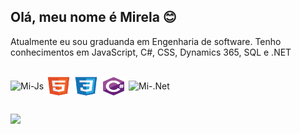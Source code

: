 ## Olá, meu nome é Mirela 😊
Atualmente eu sou graduanda em  Engenharia de software.
Tenho conhecimentos em JavaScript, C#, CSS, Dynamics 365, SQL e .NET



<div style="display: inline_block"><br>
  <img align="center" alt="Mi-Js" height="30" width="40" 
   <img src="https://cdn.jsdelivr.net/gh/devicons/devicon/icons/javascript/javascript-original.svg" /> 
  <img align="center" alt="Mi-HTML" height="30" width="40" src="https://raw.githubusercontent.com/devicons/devicon/master/icons/html5/html5-original.svg">
  <img align="center" alt="Mi-CSS" height="30" width="40" src="https://raw.githubusercontent.com/devicons/devicon/master/icons/css3/css3-original.svg">
  <img align="center" alt="Mi-Csharp" height="30" width="40" src="https://raw.githubusercontent.com/devicons/devicon/master/icons/csharp/csharp-original.svg">
  <img align="center" alt="Mi-.Net" height="30" width="40" 
  <img src="https://cdn.jsdelivr.net/gh/devicons/devicon/icons/dotnetcore/dotnetcore-original.svg" 
 

          
          
          
          
  
</div>
  
  ##
 
<div> 
 
  <a href="https://www.linkedin.com/in/mirela-cazelato-2a5240249/" target="_blank"><img src="https://img.shields.io/badge/-LinkedIn-%230077B5?style=for-the-badge&logo=linkedin&logoColor=white" target="_blank"></a> 
  
</div>
